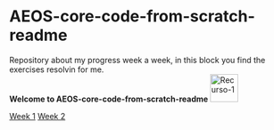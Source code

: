 # AEOS-core-code-from-scratch-readme
Repository about my progress week a week, in this block you find the exercises resolvin for me.  
**Welcome to AEOS-core-code-from-scratch-readme**    <a href="https://github.com/aeortizs96/AEOS-core-code-from-scratch-readme" target="_blank"><img src="https://i.postimg.cc/wBhYzqMw/Recurso-1.png" with="50px" height="50px" alt="Recurso-1"/>

	
  [Week 1](weeks/1/README.md)
  [Week 2](weeks/2/README.md)

